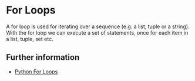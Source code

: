 # For Loops

A for loop is used for iterating over a sequence (e.g. a list, tuple or a string).
With the for loop we can execute a set of statements, once for each item in a list, tuple, set etc.

## Further information

- [Python For Loops](https://www.w3schools.com/python/python_for_loops.asp)

